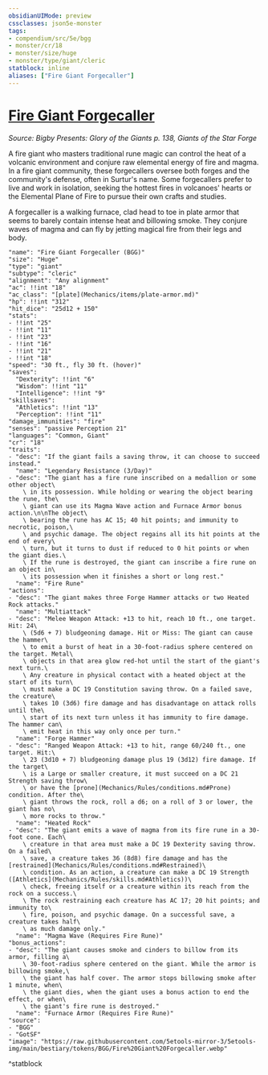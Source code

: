 ```yaml
---
obsidianUIMode: preview
cssclasses: json5e-monster
tags:
- compendium/src/5e/bgg
- monster/cr/18
- monster/size/huge
- monster/type/giant/cleric
statblock: inline
aliases: ["Fire Giant Forgecaller"]
---
```

# [Fire Giant Forgecaller](Mechanics\bestiary\giant/fire-giant-forgecaller-bgg.md)
*Source: Bigby Presents: Glory of the Giants p. 138, Giants of the Star Forge*  

A fire giant who masters traditional rune magic can control the heat of a volcanic environment and conjure raw elemental energy of fire and magma. In a fire giant community, these forgecallers oversee both forges and the community's defense, often in Surtur's name. Some forgecallers prefer to live and work in isolation, seeking the hottest fires in volcanoes' hearts or the Elemental Plane of Fire to pursue their own crafts and studies.

A forgecaller is a walking furnace, clad head to toe in plate armor that seems to barely contain intense heat and billowing smoke. They conjure waves of magma and can fly by jetting magical fire from their legs and body.

```statblock
"name": "Fire Giant Forgecaller (BGG)"
"size": "Huge"
"type": "giant"
"subtype": "cleric"
"alignment": "Any alignment"
"ac": !!int "18"
"ac_class": "[plate](Mechanics/items/plate-armor.md)"
"hp": !!int "312"
"hit_dice": "25d12 + 150"
"stats":
- !!int "25"
- !!int "11"
- !!int "23"
- !!int "16"
- !!int "21"
- !!int "18"
"speed": "30 ft., fly 30 ft. (hover)"
"saves":
  "Dexterity": !!int "6"
  "Wisdom": !!int "11"
  "Intelligence": !!int "9"
"skillsaves":
  "Athletics": !!int "13"
  "Perception": !!int "11"
"damage_immunities": "fire"
"senses": "passive Perception 21"
"languages": "Common, Giant"
"cr": "18"
"traits":
- "desc": "If the giant fails a saving throw, it can choose to succeed instead."
  "name": "Legendary Resistance (3/Day)"
- "desc": "The giant has a fire rune inscribed on a medallion or some other object\
    \ in its possession. While holding or wearing the object bearing the rune, the\
    \ giant can use its Magma Wave action and Furnace Armor bonus action.\n\nThe object\
    \ bearing the rune has AC 15; 40 hit points; and immunity to necrotic, poison,\
    \ and psychic damage. The object regains all its hit points at the end of every\
    \ turn, but it turns to dust if reduced to 0 hit points or when the giant dies.\
    \ If the rune is destroyed, the giant can inscribe a fire rune on an object in\
    \ its possession when it finishes a short or long rest."
  "name": "Fire Rune"
"actions":
- "desc": "The giant makes three Forge Hammer attacks or two Heated Rock attacks."
  "name": "Multiattack"
- "desc": "Melee Weapon Attack: +13 to hit, reach 10 ft., one target. Hit: 24\
    \ (5d6 + 7) bludgeoning damage. Hit or Miss: The giant can cause the hammer\
    \ to emit a burst of heat in a 30-foot-radius sphere centered on the target. Metal\
    \ objects in that area glow red-hot until the start of the giant's next turn.\
    \ Any creature in physical contact with a heated object at the start of its turn\
    \ must make a DC 19 Constitution saving throw. On a failed save, the creature\
    \ takes 10 (3d6) fire damage and has disadvantage on attack rolls until the\
    \ start of its next turn unless it has immunity to fire damage. The hammer can\
    \ emit heat in this way only once per turn."
  "name": "Forge Hammer"
- "desc": "Ranged Weapon Attack: +13 to hit, range 60/240 ft., one target. Hit:\
    \ 23 (3d10 + 7) bludgeoning damage plus 19 (3d12) fire damage. If the target\
    \ is a Large or smaller creature, it must succeed on a DC 21 Strength saving throw\
    \ or have the [prone](Mechanics/Rules/conditions.md#Prone) condition. After the\
    \ giant throws the rock, roll a d6; on a roll of 3 or lower, the giant has no\
    \ more rocks to throw."
  "name": "Heated Rock"
- "desc": "The giant emits a wave of magma from its fire rune in a 30-foot cone. Each\
    \ creature in that area must make a DC 19 Dexterity saving throw. On a failed\
    \ save, a creature takes 36 (8d8) fire damage and has the [restrained](Mechanics/Rules/conditions.md#Restrained)\
    \ condition. As an action, a creature can make a DC 19 Strength ([Athletics](Mechanics/Rules/skills.md#Athletics))\
    \ check, freeing itself or a creature within its reach from the rock on a success.\
    \ The rock restraining each creature has AC 17; 20 hit points; and immunity to\
    \ fire, poison, and psychic damage. On a successful save, a creature takes half\
    \ as much damage only."
  "name": "Magma Wave (Requires Fire Rune)"
"bonus_actions":
- "desc": "The giant causes smoke and cinders to billow from its armor, filling a\
    \ 30-foot-radius sphere centered on the giant. While the armor is billowing smoke,\
    \ the giant has half cover. The armor stops billowing smoke after 1 minute, when\
    \ the giant dies, when the giant uses a bonus action to end the effect, or when\
    \ the giant's fire rune is destroyed."
  "name": "Furnace Armor (Requires Fire Rune)"
"source":
- "BGG"
- "GotSF"
"image": "https://raw.githubusercontent.com/5etools-mirror-3/5etools-img/main/bestiary/tokens/BGG/Fire%20Giant%20Forgecaller.webp"
```
^statblock